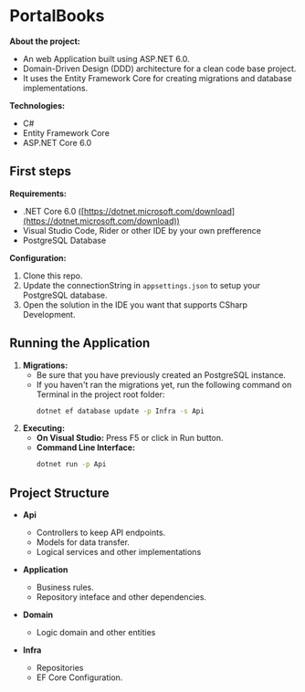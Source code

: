 ﻿# PortalBooks

**About the project:**

* An web Application built using ASP.NET 6.0.
* Domain-Driven Design (DDD) architecture for a clean code base project.
* It uses the Entity Framework Core for creating migrations and database implementations.

**Technologies:**

* C#
* Entity Framework Core
* ASP.NET Core 6.0

## First steps

**Requirements:**

* .NET Core 6.0 ([https://dotnet.microsoft.com/download](https://dotnet.microsoft.com/download))
* Visual Studio Code, Rider or other IDE by your own prefference
* PostgreSQL Database

**Configuration:**

1. Clone this repo.
2. Update the connectionString in `appsettings.json` to setup your PostgreSQL database.
3. Open the solution in the IDE you want that supports CSharp Development.

## Running the Application

1. **Migrations:**
    * Be sure that you have previously created an PostgreSQL instance.
    * If you haven't ran the migrations yet, run the following command on Terminal in the project root folder:
       ```bash
       dotnet ef database update -p Infra -s Api
       ```
2. **Executing:**
    * **On Visual Studio:** Press F5 or click in Run button.
    * **Command Line Interface:**
       ```bash
       dotnet run -p Api
       ```

## Project Structure

* **Api**
    * Controllers to keep API endpoints.
    * Models for data transfer.
    * Logical services and other implementations
    
* **Application**
    * Business rules.
    * Repository inteface and other dependencies.
    
* **Domain**
    * Logic domain and other entities
    
* **Infra**
    * Repositories
    * EF Core Configuration.

